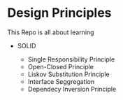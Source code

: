 # Design Principles

This Repo is all about learning 

- SOLID 

    - Single Responsibility Principle
    - Open-Closed Principle
    - Liskov Substitution Principle
    - Interface Seggregation
    - Dependecy Inversion Principle
